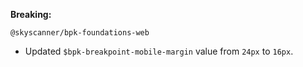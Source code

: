 **Breaking:**

`@skyscanner/bpk-foundations-web`
  - Updated `$bpk-breakpoint-mobile-margin` value from `24px` to `16px`.
